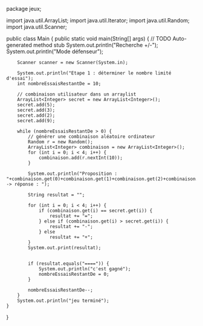 package jeux;

import java.util.ArrayList;
import java.util.Iterator;
import java.util.Random;
import java.util.Scanner;

public class Main {
	public static void main(String[] args) {
		// TODO Auto-generated method stub
		System.out.println("Recherche +/-");
		System.out.println("Mode défenseur");

		Scanner scanner = new Scanner(System.in);

		System.out.println("Etape 1 : déterminer le nombre limité d'essai");
		int nombreEssaisRestantDe = 10;

		// combinaison utilisateur dans un arraylist
		ArrayList<Integer> secret = new ArrayList<Integer>();
		secret.add(5);
		secret.add(3);
		secret.add(2);
		secret.add(9);

		while (nombreEssaisRestantDe > 0) {
			// générer une combinaison aléatoire ordinateur
			Random r = new Random();
			ArrayList<Integer> combinaison = new ArrayList<Integer>();
			for (int i = 0; i < 4; i++) {
				combinaison.add(r.nextInt(10));
			}			

			System.out.println("Proposition : "+combinaison.get(0)+combinaison.get(1)+combinaison.get(2)+combinaison.get(3)+" -> réponse : ");

			String resultat = "";

			for (int i = 0; i < 4; i++) {
				if (combinaison.get(i) == secret.get(i)) {
					resultat += "=";
				} else if (combinaison.get(i) > secret.get(i)) {
					resultat += "-";
				} else
					resultat += "+";
			}			
			System.out.print(resultat);
			

			if (resultat.equals("====")) {
				System.out.println("c'est gagné");
				nombreEssaisRestantDe = 0;
			}

			nombreEssaisRestantDe--;
		}
		System.out.println("jeu terminé");
	}
}

